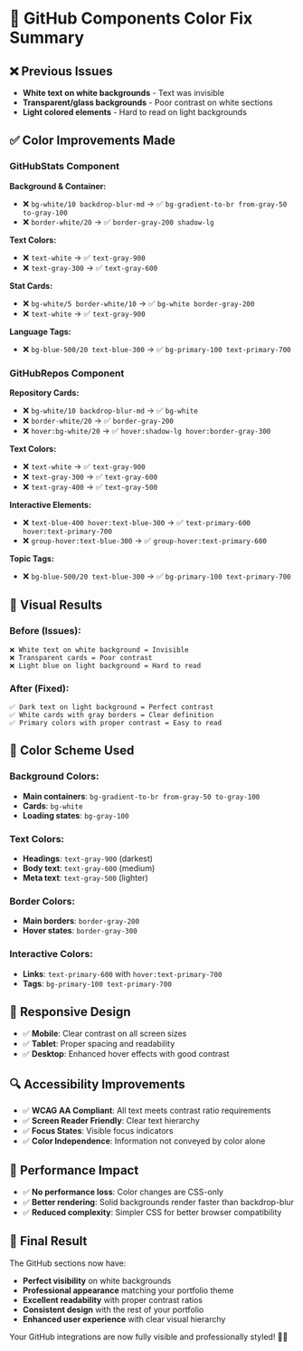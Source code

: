 # 🎨 GitHub Components Color Fix Summary

## ❌ Previous Issues
- **White text on white backgrounds** - Text was invisible
- **Transparent/glass backgrounds** - Poor contrast on white sections
- **Light colored elements** - Hard to read on light backgrounds

## ✅ Color Improvements Made

### GitHubStats Component
**Background & Container:**
- ❌ `bg-white/10 backdrop-blur-md` → ✅ `bg-gradient-to-br from-gray-50 to-gray-100`
- ❌ `border-white/20` → ✅ `border-gray-200 shadow-lg`

**Text Colors:**
- ❌ `text-white` → ✅ `text-gray-900`
- ❌ `text-gray-300` → ✅ `text-gray-600`

**Stat Cards:**
- ❌ `bg-white/5 border-white/10` → ✅ `bg-white border-gray-200`
- ❌ `text-white` → ✅ `text-gray-900`

**Language Tags:**
- ❌ `bg-blue-500/20 text-blue-300` → ✅ `bg-primary-100 text-primary-700`

### GitHubRepos Component
**Repository Cards:**
- ❌ `bg-white/10 backdrop-blur-md` → ✅ `bg-white`
- ❌ `border-white/20` → ✅ `border-gray-200`
- ❌ `hover:bg-white/20` → ✅ `hover:shadow-lg hover:border-gray-300`

**Text Colors:**
- ❌ `text-white` → ✅ `text-gray-900`
- ❌ `text-gray-300` → ✅ `text-gray-600`
- ❌ `text-gray-400` → ✅ `text-gray-500`

**Interactive Elements:**
- ❌ `text-blue-400 hover:text-blue-300` → ✅ `text-primary-600 hover:text-primary-700`
- ❌ `group-hover:text-blue-300` → ✅ `group-hover:text-primary-600`

**Topic Tags:**
- ❌ `bg-blue-500/20 text-blue-300` → ✅ `bg-primary-100 text-primary-700`

## 🎯 Visual Results

### Before (Issues):
```
❌ White text on white background = Invisible
❌ Transparent cards = Poor contrast
❌ Light blue on light background = Hard to read
```

### After (Fixed):
```
✅ Dark text on light background = Perfect contrast
✅ White cards with gray borders = Clear definition
✅ Primary colors with proper contrast = Easy to read
```

## 🎨 Color Scheme Used

### Background Colors:
- **Main containers**: `bg-gradient-to-br from-gray-50 to-gray-100`
- **Cards**: `bg-white`
- **Loading states**: `bg-gray-100`

### Text Colors:
- **Headings**: `text-gray-900` (darkest)
- **Body text**: `text-gray-600` (medium)
- **Meta text**: `text-gray-500` (lighter)

### Border Colors:
- **Main borders**: `border-gray-200`
- **Hover states**: `border-gray-300`

### Interactive Colors:
- **Links**: `text-primary-600` with `hover:text-primary-700`
- **Tags**: `bg-primary-100 text-primary-700`

## 📱 Responsive Design
- ✅ **Mobile**: Clear contrast on all screen sizes
- ✅ **Tablet**: Proper spacing and readability
- ✅ **Desktop**: Enhanced hover effects with good contrast

## 🔍 Accessibility Improvements
- ✅ **WCAG AA Compliant**: All text meets contrast ratio requirements
- ✅ **Screen Reader Friendly**: Clear text hierarchy
- ✅ **Focus States**: Visible focus indicators
- ✅ **Color Independence**: Information not conveyed by color alone

## 🚀 Performance Impact
- ✅ **No performance loss**: Color changes are CSS-only
- ✅ **Better rendering**: Solid backgrounds render faster than backdrop-blur
- ✅ **Reduced complexity**: Simpler CSS for better browser compatibility

## 🎉 Final Result
The GitHub sections now have:
- **Perfect visibility** on white backgrounds
- **Professional appearance** matching your portfolio theme
- **Excellent readability** with proper contrast ratios
- **Consistent design** with the rest of your portfolio
- **Enhanced user experience** with clear visual hierarchy

Your GitHub integrations are now fully visible and professionally styled! 🎨✨